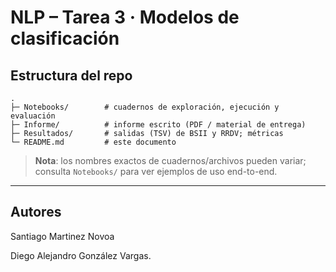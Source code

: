 # NLP – Tarea 3 · Modelos de clasificación

## Estructura del repo

```
.
├─ Notebooks/        # cuadernos de exploración, ejecución y evaluación
├─ Informe/          # informe escrito (PDF / material de entrega)
├─ Resultados/       # salidas (TSV) de BSII y RRDV; métricas
└─ README.md         # este documento
```

> **Nota**: los nombres exactos de cuadernos/archivos pueden variar; consulta `Notebooks/` para ver ejemplos de uso end-to-end.

---

## Autores

Santiago Martinez Novoa

Diego Alejandro González Vargas.

